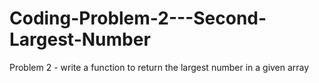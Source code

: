 # Coding-Problem-2---Second-Largest-Number
Problem 2 - write a function to return the largest number in a given array
